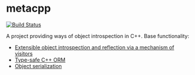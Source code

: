 metacpp
=======
[![Build Status](https://travis-ci.org/alien-9000/metacpp.svg?branch=master)](https://travis-ci.org/alien-9000/metacpp)

A project providing ways of object introspection in C++.
Base functionality:
* [Extensible object introspection and reflection via a mechanism of visitors](wiki/introspections)
* [Type-safe C++ ORM](wiki/orm-overlook)
* [Object serialization](wiki/serialization)
